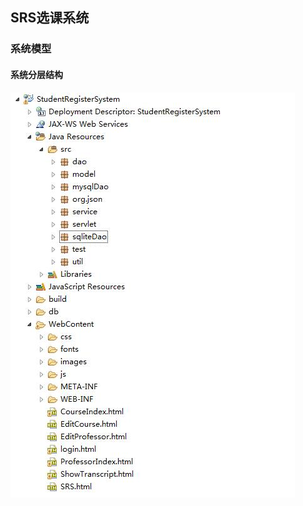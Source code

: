 ## SRS选课系统

### 系统模型

#### 系统分层结构

![](https://github.com/DuanJiashuai/SRS-project/blob/master/pic/%E7%B3%BB%E7%BB%9F%E6%A8%A1%E5%9E%8B/%E7%B3%BB%E7%BB%9F%E5%88%86%E5%B1%82%E7%BB%93%E6%9E%84.jpg)
